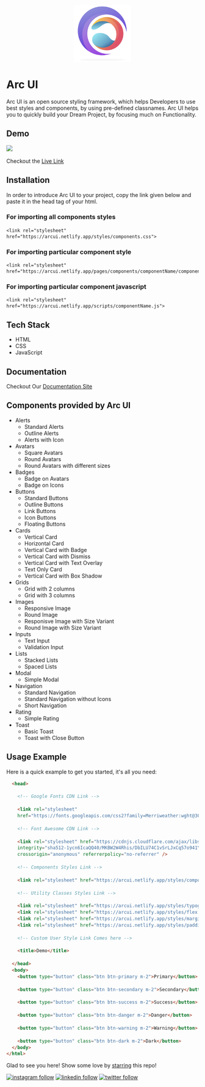 <figure align="center">
    <img src="./assets/logo.png" width="150"/>
</figure>

# Arc UI

Arc UI is an open source styling framework, which helps Developers to use best styles and components, by using pre-defined classnames. Arc UI helps you to quickly build your Dream Project, by focusing much on Functionality.

## Demo

<img src="./assets/Animation.gif"/>

Checkout the [Live Link](https://arcui.netlify.app/)

## Installation

In order to introduce Arc UI to your project, copy the link given below and paste it in the head tag of your html.

### For importing all components styles

```
<link rel="stylesheet" href="https://arcui.netlify.app/styles/components.css">
```

### For importing particular component style

```
<link rel="stylesheet" href="https://arcui.netlify.app/pages/components/componentName/componentName.css">
```

### For importing particular component javascript

```
<link rel="stylesheet" href="https://arcui.netlify.app/scripts/componentName.js">
```

## Tech Stack

- HTML
- CSS
- JavaScript

## Documentation

Checkout Our [Documentation Site](https://arcui.netlify.app/pages/get-started/intro.html)

## Components provided by Arc UI

- Alerts
  - Standard Alerts
  - Outline Alerts
  - Alerts with Icon
- Avatars
  - Square Avatars
  - Round Avatars
  - Round Avatars with different sizes
- Badges
  - Badge on Avatars
  - Badge on Icons
- Buttons
  - Standard Buttons
  - Outline Buttons
  - Link Buttons
  - Icon Buttons
  - Floating Buttons
- Cards
  - Vertical Card
  - Horizontal Card
  - Vertical Card with Badge
  - Vertical Card with Dismiss
  - Vertical Card with Text Overlay
  - Text Only Card
  - Vertical Card with Box Shadow
- Grids
  - Grid with 2 columns
  - Grid with 3 columns
- Images
  - Responsive Image
  - Round Image
  - Responisve Image with Size Variant
  - Round Image with Size Variant
- Inputs
  - Text Input
  - Validation Input
- Lists
  - Stacked Lists
  - Spaced Lists
- Modal
  - Simple Modal
- Navigation
  - Standard Navigation
  - Standard Navigation without Icons
  - Short Navigation
- Rating
  - Simple Rating
- Toast
  - Basic Toast
  - Toast with Close Button

## Usage Example

Here is a quick example to get you started, it's all you need:

```html
  <head>

    <!-- Google Fonts CDN Link -->

    <link rel="stylesheet"
    href="https://fonts.googleapis.com/css2?family=Merriweather:wght@300;400;700;900&display=swap" />

    <!-- Font Awesome CDN Link -->

    <link rel="stylesheet" href="https://cdnjs.cloudflare.com/ajax/libs/font-awesome/5.15.4/css/all.min.css"
    integrity="sha512-1ycn6IcaQQ40/MKBW2W4Rhis/DbILU74C1vSrLJxCq57o941Ym01SwNsOMqvEBFlcgUa6xLiPY/NS5R+E6ztJQ=="
    crossorigin="anonymous" referrerpolicy="no-referrer" />

    <!-- Components Styles Link -->

    <link rel="stylesheet" href="https://arcui.netlify.app/styles/components.css" />

    <!-- Utility Classes Styles Link -->

    <link rel="stylesheet" href="https://arcui.netlify.app/styles/typography.css" />
    <link rel="stylesheet" href="https://arcui.netlify.app/styles/flex.css" />
    <link rel="stylesheet" href="https://arcui.netlify.app/styles/margin.css" />
    <link rel="stylesheet" href="https://arcui.netlify.app/styles/padding.css" />

    <!-- Custom User Style Link Comes here -->

    <title>Demo</title>

  </head>
  <body>
    <button type="button" class="btn btn-primary m-2">Primary</button>

    <button type="button" class="btn btn-secondary m-2">Secondary</button>

    <button type="button" class="btn btn-success m-2">Success</button>

    <button type="button" class="btn btn-danger m-2">Danger</button>

    <button type="button" class="btn btn-warning m-2">Warning</button>

    <button type="button" class="btn btn-dark m-2">Dark</button>
  </body>
</html>

```

Glad to see you here! Show some love by [starring](https://github.com/devdeadviz/arc-ui) this repo!

[![instagram follow](https://img.shields.io/badge/follow-@devdeadviz-blue.svg?style=flat&logo=instagram)](https://www.instagram.com/devdeadviz/)
[![linkedin follow](https://img.shields.io/badge/follow-@devdeadviz-blue.svg?style=flat&logo=linkedin)](https://www.linkedin.com/in/devdeadviz/)
[![twitter follow](https://img.shields.io/badge/follow-@devdeadviz-blue.svg?style=flat&logo=twitter)](https://twitter.com/devdeadviz)

